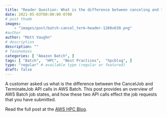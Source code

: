 ```yaml
---
title: "Reader Question: What is the difference between canceling and terminating a job in AWS Batch?"
date: 2021-05-03T00:00:00-0700
# post thumb
images:
    - "images/post/batch-cancel_term-header-1260x630.png"
#author
author: "Matt Vaughn"
# description
description: ""
# Taxonomies
categories: [ "Amazon Batch", ]
tags: [ "Batch",  "HPC",  "Best Practices",  "hpcblog", ]
type: "regular" # available type (regular or featured)
draft: false
---
```


A customer asked us what is the difference between the CancelJob and TerminateJob API calls in AWS Batch. This post provides an overview of AWS Batch job states, and how these two API calls effect the job requests that you have submitted.

Read the full post at the [AWS HPC Blog](https://aws.amazon.com/blogs/hpc/reader-question-what-is-the-difference-between-canceling-and-terminating-a-job-in-aws-batch/).
